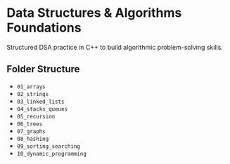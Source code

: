 # Data Structures & Algorithms Foundations

Structured DSA practice in C++ to build algorithmic problem-solving skills.

## Folder Structure

- `01_arrays`  
- `02_strings`  
- `03_linked_lists`  
- `04_stacks_queues`  
- `05_recursion`  
- `06_trees`  
- `07_graphs`  
- `08_hashing`  
- `09_sorting_searching`  
- `10_dynamic_programming`
